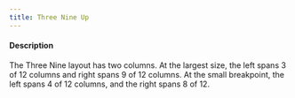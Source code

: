 ```yaml
---
title: Three Nine Up
---
```

#### Description
The Three Nine layout has two columns. At the largest size, the left spans 3 of 12 columns and right spans 9 of 12 columns. At the small breakpoint, the left spans 4 of 12 columns, and the right spans 8 of 12.


